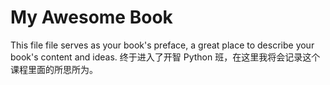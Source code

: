 My Awesome Book
=======

This file file serves as your book's preface, a great place to describe your book's content and ideas.
终于进入了开智 Python 班，在这里我将会记录这个课程里面的所思所为。